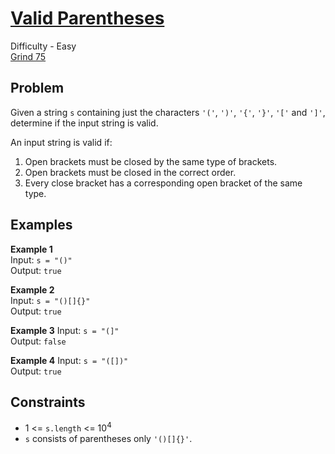 # [Valid Parentheses](https://leetcode.com/problems/valid-parentheses/description/)

Difficulty - Easy  
[Grind 75](https://www.techinterviewhandbook.org/grind75/)

## Problem

Given a string `s` containing just the characters `'('`, `')'`, `'{'`, `'}'`, `'['` and `']'`, determine if the input string is valid.

An input string is valid if:

1. Open brackets must be closed by the same type of brackets.
2. Open brackets must be closed in the correct order.
3. Every close bracket has a corresponding open bracket of the same type.

## Examples

**Example 1**  
Input: `s = "()"`  
Output: `true`

**Example 2**  
Input: `s = "()[]{}"`  
Output: `true`

**Example 3**
Input: `s = "(]"`  
Output: `false`

**Example 4**
Input: `s = "([])"`  
Output: `true`

## Constraints

- 1 <= `s.length` <= 10<sup>4</sup>
- `s` consists of parentheses only `'()[]{}'`.
